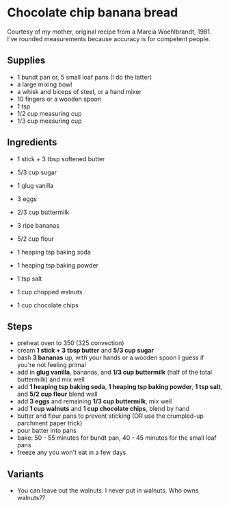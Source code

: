 # Chocolate chip banana bread
Courtesy of my mother, original recipe from a Marcia Woehlbrandt, 1981. I've rounded measurements because accuracy is for competent people.

## Supplies 
* 1 bundt pan or, 5 small loaf pans (I do the latter)
* a large mixing bowl
* a whisk and biceps of steel, or a hand mixer
* 10 fingers or a wooden spoon
* 1 tsp 
* 1/2 cup measuring cup
* 1/3 cup measuring cup
            
## Ingredients
* 1 stick + 3 tbsp softened butter
* 5/3 cup sugar
* 1 glug vanilla
* 3 eggs 
* 2/3 cup buttermilk
* 3 ripe bananas

* 5/2 cup flour
* 1 heaping tsp baking soda
* 1 heaping tsp baking powder
* 1 tsp salt

* 1 cup chopped walnuts
* 1 cup chocolate chips

## Steps
* preheat oven to 350 (325 convection)
* cream **1 stick + 3 tbsp butter** and **5/3 cup sugar**
* bash **3 bananas** up, with your hands or a wooden spoon I guess if you're not feeling primal
* add in **glug vanilla**, bananas, and **1/3 cup buttermilk** (half of the total buttermilk) and mix well
* add **1 heaping tsp baking soda**, **1 heaping tsp baking powder**, **1 tsp salt**, and **5/2 cup flour** blend well
* add **3 eggs** and remaining **1/3 cup buttermilk**, mix well
* add **1 cup walnuts** and **1 cup chocolate chips**, blend by hand
* butter and flour pans to prevent sticking (OR use the crumpled-up parchment paper trick)
* pour batter into pans
* bake: 50 - 55 minutes for bundt pan, 40 - 45 minutes for the small loaf pans
* freeze any you won't eat in a few days

## Variants
* You can leave out the walnuts. I never put in walnuts. Who owns walnuts?? 